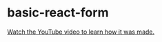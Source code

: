 # basic-react-form

[Watch the YouTube video to learn how it was made.](https://youtu.be/qH4pJISKeoI)
